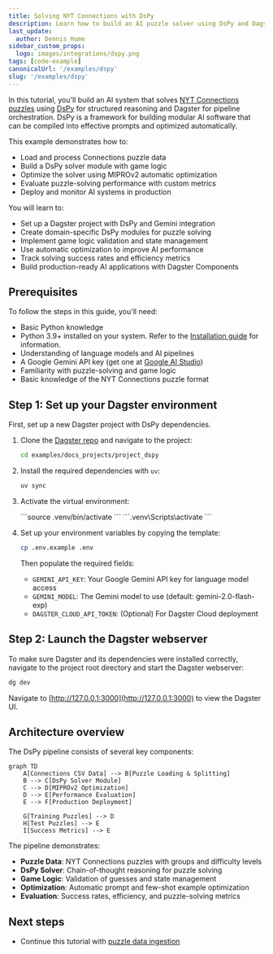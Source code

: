 ```yaml
---
title: Solving NYT Connections with DsPy
description: Learn how to build an AI puzzle solver using DsPy and Dagster
last_update:
  author: Dennis Hume
sidebar_custom_props:
  logo: images/integrations/dspy.png
tags: [code-example]
canonicalUrl: '/examples/dspy'
slug: '/examples/dspy'
---
```



In this tutorial, you'll build an AI system that solves [NYT Connections puzzles](https://www.nytimes.com/games/connections) using [DsPy](https://dspy.ai/) for structured reasoning and Dagster for pipeline orchestration. DsPy is a framework for building modular AI software that can be compiled into effective prompts and optimized automatically.

This example demonstrates how to:

- Load and process Connections puzzle data
- Build a DsPy solver module with game logic
- Optimize the solver using MIPROv2 automatic optimization
- Evaluate puzzle-solving performance with custom metrics
- Deploy and monitor AI systems in production

You will learn to:

- Set up a Dagster project with DsPy and Gemini integration
- Create domain-specific DsPy modules for puzzle solving
- Implement game logic validation and state management
- Use automatic optimization to improve AI performance
- Track solving success rates and efficiency metrics
- Build production-ready AI applications with Dagster Components

## Prerequisites

To follow the steps in this guide, you'll need:

- Basic Python knowledge
- Python 3.9+ installed on your system. Refer to the [Installation guide](/getting-started/installation) for information.
- Understanding of language models and AI pipelines
- A Google Gemini API key (get one at [Google AI Studio](https://aistudio.google.com/))
- Familiarity with puzzle-solving and game logic
- Basic knowledge of the NYT Connections puzzle format


## Step 1: Set up your Dagster environment

First, set up a new Dagster project with DsPy dependencies.

1. Clone the [Dagster repo](https://github.com/dagster-io/dagster) and navigate to the project:

   ```bash
   cd examples/docs_projects/project_dspy
   ```

2. Install the required dependencies with `uv`:

   ```bash
   uv sync
   ```

3. Activate the virtual environment:

   <Tabs>
     <TabItem value="macos" label="MacOS">
       ```source .venv/bin/activate ```
     </TabItem>
     <TabItem value="windows" label="Windows">
       ```.venv\Scripts\activate ```
     </TabItem>
   </Tabs>

4. Set up your environment variables by copying the template:

   ```bash
   cp .env.example .env
   ```

   Then populate the required fields:

   - `GEMINI_API_KEY`: Your Google Gemini API key for language model access
   - `GEMINI_MODEL`: The Gemini model to use (default: gemini-2.0-flash-exp)
   - `DAGSTER_CLOUD_API_TOKEN`: (Optional) For Dagster Cloud deployment

## Step 2: Launch the Dagster webserver

To make sure Dagster and its dependencies were installed correctly, navigate to the project root directory and start the Dagster webserver:

```bash
dg dev
```

Navigate to [http://127.0.0.1:3000](http://127.0.0.1:3000) to view the Dagster UI.

## Architecture overview

The DsPy pipeline consists of several key components:

```mermaid
graph TD
    A[Connections CSV Data] --> B[Puzzle Loading & Splitting]
    B --> C[DsPy Solver Module]
    C --> D[MIPROv2 Optimization]
    D --> E[Performance Evaluation]
    E --> F[Production Deployment]

    G[Training Puzzles] --> D
    H[Test Puzzles] --> E
    I[Success Metrics] --> E
```

The pipeline demonstrates:

- **Puzzle Data**: NYT Connections puzzles with groups and difficulty levels
- **DsPy Solver**: Chain-of-thought reasoning for puzzle solving
- **Game Logic**: Validation of guesses and state management
- **Optimization**: Automatic prompt and few-shot example optimization
- **Evaluation**: Success rates, efficiency, and puzzle-solving metrics

## Next steps

- Continue this tutorial with [puzzle data ingestion](/examples/full-pipelines/dspy/data-ingestion)
